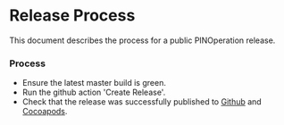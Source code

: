# Release Process
This document describes the process for a public PINOperation release.

### Process
- Ensure the latest master build is green.
- Run the github action 'Create Release'.
- Check that the release was successfully published to [Github](https://github.com/pinterest/PINOperation/releases) and [Cocoapods](https://cocoapods.org/pods/PINOperation).
